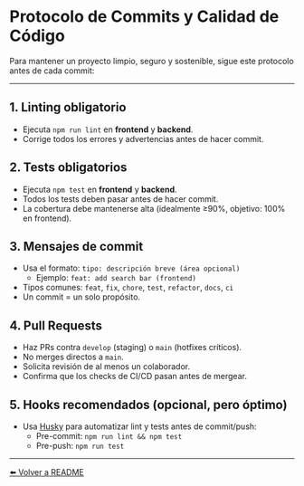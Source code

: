 # Protocolo de Commits y Calidad de Código

Para mantener un proyecto limpio, seguro y sostenible, sigue este protocolo antes de cada commit:

---

## 1. Linting obligatorio
- Ejecuta `npm run lint` en **frontend** y **backend**.
- Corrige todos los errores y advertencias antes de hacer commit.

## 2. Tests obligatorios
- Ejecuta `npm test` en **frontend** y **backend**.
- Todos los tests deben pasar antes de hacer commit.
- La cobertura debe mantenerse alta (idealmente ≥90%, objetivo: 100% en frontend).

## 3. Mensajes de commit
- Usa el formato: `tipo: descripción breve (área opcional)`
  - Ejemplo: `feat: add search bar (frontend)`
- Tipos comunes: `feat`, `fix`, `chore`, `test`, `refactor`, `docs`, `ci`
- Un commit = un solo propósito.

## 4. Pull Requests
- Haz PRs contra `develop` (staging) o `main` (hotfixes críticos).
- No merges directos a `main`.
- Solicita revisión de al menos un colaborador.
- Confirma que los checks de CI/CD pasan antes de mergear.

## 5. Hooks recomendados (opcional, pero óptimo)
- Usa [Husky](https://typicode.github.io/husky/) para automatizar lint y tests antes de commit/push:
  - Pre-commit: `npm run lint && npm test`
  - Pre-push: `npm run test`

---

[⬅️ Volver a README](../README.md)
